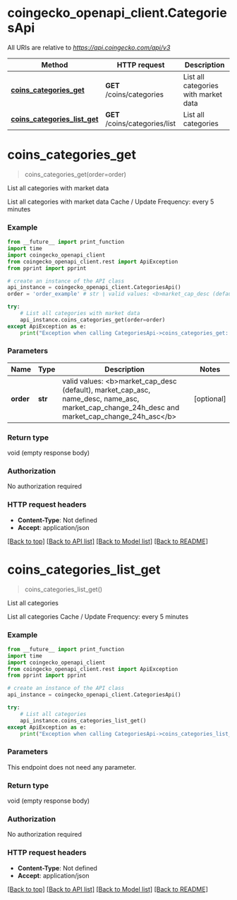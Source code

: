 # coingecko_openapi_client.CategoriesApi

All URIs are relative to *https://api.coingecko.com/api/v3*

Method | HTTP request | Description
------------- | ------------- | -------------
[**coins_categories_get**](CategoriesApi.md#coins_categories_get) | **GET** /coins/categories | List all categories with market data
[**coins_categories_list_get**](CategoriesApi.md#coins_categories_list_get) | **GET** /coins/categories/list | List all categories


# **coins_categories_get**
> coins_categories_get(order=order)

List all categories with market data

List all categories with market data  Cache / Update Frequency: every 5 minutes

### Example
```python
from __future__ import print_function
import time
import coingecko_openapi_client
from coingecko_openapi_client.rest import ApiException
from pprint import pprint

# create an instance of the API class
api_instance = coingecko_openapi_client.CategoriesApi()
order = 'order_example' # str | valid values: <b>market_cap_desc (default), market_cap_asc, name_desc, name_asc, market_cap_change_24h_desc and market_cap_change_24h_asc</b> (optional)

try:
    # List all categories with market data
    api_instance.coins_categories_get(order=order)
except ApiException as e:
    print("Exception when calling CategoriesApi->coins_categories_get: %s\n" % e)
```

### Parameters

Name | Type | Description  | Notes
------------- | ------------- | ------------- | -------------
 **order** | **str**| valid values: &lt;b&gt;market_cap_desc (default), market_cap_asc, name_desc, name_asc, market_cap_change_24h_desc and market_cap_change_24h_asc&lt;/b&gt; | [optional] 

### Return type

void (empty response body)

### Authorization

No authorization required

### HTTP request headers

 - **Content-Type**: Not defined
 - **Accept**: application/json

[[Back to top]](#) [[Back to API list]](../README.md#documentation-for-api-endpoints) [[Back to Model list]](../README.md#documentation-for-models) [[Back to README]](../README.md)

# **coins_categories_list_get**
> coins_categories_list_get()

List all categories

List all categories  Cache / Update Frequency: every 5 minutes

### Example
```python
from __future__ import print_function
import time
import coingecko_openapi_client
from coingecko_openapi_client.rest import ApiException
from pprint import pprint

# create an instance of the API class
api_instance = coingecko_openapi_client.CategoriesApi()

try:
    # List all categories
    api_instance.coins_categories_list_get()
except ApiException as e:
    print("Exception when calling CategoriesApi->coins_categories_list_get: %s\n" % e)
```

### Parameters
This endpoint does not need any parameter.

### Return type

void (empty response body)

### Authorization

No authorization required

### HTTP request headers

 - **Content-Type**: Not defined
 - **Accept**: application/json

[[Back to top]](#) [[Back to API list]](../README.md#documentation-for-api-endpoints) [[Back to Model list]](../README.md#documentation-for-models) [[Back to README]](../README.md)

